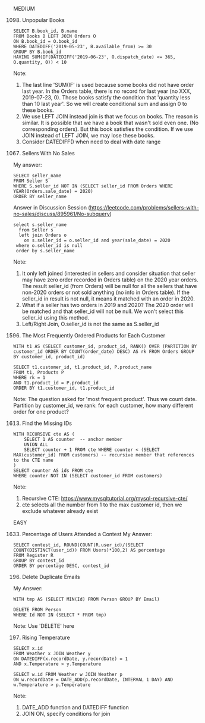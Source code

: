 
MEDIUM

1098. Unpopular Books

```MY SQL
SELECT B.book_id, B.name
FROM Books B LEFT JOIN Orders O
ON B.book_id = O.book_id
WHERE DATEDIFF('2019-05-23', B.available_from) >= 30
GROUP BY B.book_id
HAVING SUM(IF(DATEDIFF('2019-06-23', O.dispatch_date) <= 365, O.quantity, 0)) < 10
```
Note: 
1) The last line 'SUM(IF' is used because some books did not have order last year. In the Orders table, there is no record for last year (no XXX, 2019-07-23, 0). Those books satisfy the condition that 'quantity less than 10 last year'. So we will create conditional sum and assign 0 to these books.
2) We use LEFT JOIN instead join is that we focus on books. The reason is similar. It is possible that we have a book that wasn't sold even one. (No corresponding orders). But this book satisfies the condition. If we use JOIN instead of LEFT JOIN, we may lose these books.
3) Consider DATEDIFF() when need to deal with date range

1067. Sellers With No Sales

My answer:

```MY SQL
SELECT seller_name
FROM Seller S 
WHERE S.seller_id NOT IN (SELECT seller_id FROM Orders WHERE YEAR(Orders.sale_date) = 2020)
ORDER BY seller_name
```

Answer in Discussion Session (https://leetcode.com/problems/sellers-with-no-sales/discuss/895961/No-subquery)
```MY SQL
select s.seller_name
  from Seller s
  left join Orders o
    on s.seller_id = o.seller_id and year(sale_date) = 2020 
 where o.seller_id is null
 order by s.seller_name
```
Note:
1) It only left joined (interested in sellers and consider situation that seller may have zero order recorded in Orders table) on the 2020 year orders. The result seller_id (from Orders) will be null for all the sellers that have non-2020 orders or not sold anything (no info in Orders table). If the seller_id in result is not null, it means it matched with an order in 2020. 
2) What if a seller has two orders in 2019 and 2020? The 2020 order will be matched and that seller_id will not be null. We won't select this seller_id using this method.
3) Left/Right Join, O.seller_id is not the same as S.seller_id


1596. The Most Frequently Ordered Products for Each Customer
```MY SQL
WITH t1 AS (SELECT customer_id, product_id, RANK() OVER (PARTITION BY customer_id ORDER BY COUNT(order_date) DESC) AS rk FROM Orders GROUP BY customer_id, product_id)

SELECT t1.customer_id, t1.product_id, P.product_name
FROM t1, Products P
WHERE rk = 1
AND t1.product_id = P.product_id
ORDER BY t1.customer_id, t1.product_id 
```
Note:
The question asked for 'most frequent product'. Thus we count date.
Partition by customer_id, we rank: for each customer, how many different order for one product?

1613. Find the Missing IDs

```MY SQL
WITH RECURSIVE cte AS (
    SELECT 1 AS counter  -- anchor member
    UNION ALL
    SELECT counter + 1 FROM cte WHERE counter < (SELECT MAX(customer_id) FROM customers) -- recursive member that references to the CTE name
)
SELECT counter AS ids FROM cte
WHERE counter NOT IN (SELECT customer_id FROM customers)
```
Note: 
1) Recursive CTE: https://www.mysqltutorial.org/mysql-recursive-cte/
2) cte selects all the number from 1 to the max customer id, then we exclude whatever already exist

EASY

1633. Percentage of Users Attended a Contest
My Answer:
```MY SQL
SELECT contest_id, ROUND(COUNT(R.user_id)/(SELECT COUNT(DISTINCT(user_id)) FROM Users)*100,2) AS percentage
FROM Register R
GROUP BY contest_id
ORDER BY percentage DESC, contest_id
```

196. Delete Duplicate Emails

My Answer:

```MY SQL
WITH tmp AS (SELECT MIN(Id) FROM Person GROUP BY Email)

DELETE FROM Person
WHERE Id NOT IN (SELECT * FROM tmp)
```
Note:
Use 'DELETE' here

197. Rising Temperature

```MY SQL
SELECT x.id
FROM Weather x JOIN Weather y
ON DATEDIFF(x.recordDate, y.recordDate) = 1
AND x.Temperature > y.Temperature
```

```MY SQL
SELECT w.id FROM Weather w JOIN Weather p
ON w.recordDate = DATE_ADD(p.recordDate, INTERVAL 1 DAY) AND w.Temperature > p.Temperature
```
Note:
1) DATE_ADD function and DATEDIFF function
2) JOIN ON, specify conditions for join




